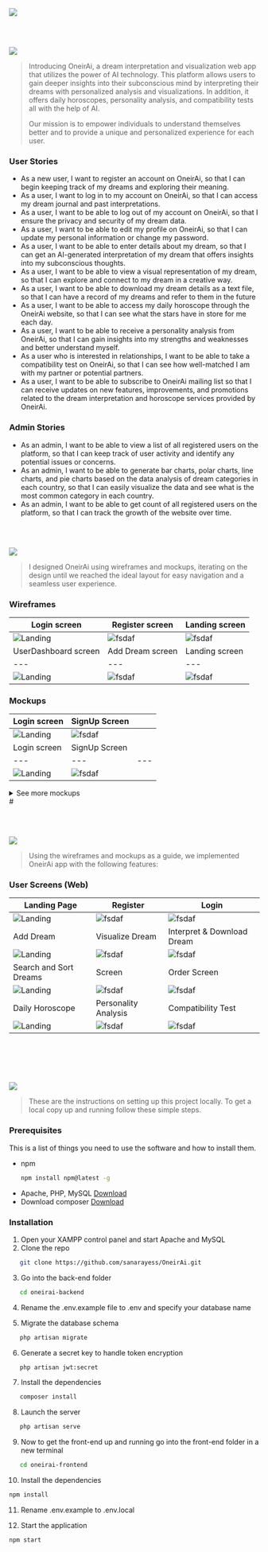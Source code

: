 <img src="./readme/title1.svg"/>

<br><br>

<!-- project philosophy -->
<img src="./readme/title2.svg"/>

>Introducing OneirAi, a dream interpretation and visualization web app that utilizes the power of AI technology. This platform allows users to gain deeper insights into their subconscious mind by interpreting their dreams with personalized analysis and visualizations. In addition, it offers daily horoscopes, personality analysis, and compatibility tests all with the help of AI. 
>
> Our mission is to empower individuals to understand themselves better and to provide a unique and personalized experience for each user.

### User Stories
- As a new user, I want to register an account on OneirAi, so that I can begin keeping track of my dreams and exploring their meaning.
- As a user, I want to log in to my account on OneirAi, so that I can access my dream journal and past interpretations.
- As a user, I want to be able to log out of my account on OneirAi, so that I ensure the privacy and security of my dream data.
- As a user, I want to be able to edit my profile on OneirAi, so that I can update my personal information or change my password.
- As a user, I want to be able to enter details about my dream, so that I can get an AI-generated interpretation of my dream that offers insights into my subconscious thoughts.
- As a user, I want to be able to view a visual representation of my dream, so that I can explore and connect to my dream in a creative way.
- As a user, I want to be able to download my dream details as a text file, so that I can have a record of my dreams and refer to them in the future
- As a user, I want to be able to access my daily horoscope through the OneirAi website, so that I can see what the stars have in store for me each day.
- As a user, I want to be able to receive a personality analysis from OneirAi, so that I can gain insights into my strengths and weaknesses and better understand myself.
- As a user who is interested in relationships, I want to be able to take a compatibility test on OneirAi, so that I can see how well-matched I am with my partner or potential partners.
- As a user, I want to be able to subscribe to OneirAi mailing list so that I can receive updates on new features, improvements, and promotions related to the dream interpretation and horoscope services provided by OneirAi.

### Admin Stories
- As an admin, I want to be able to view a list of all registered users on the platform, so that I can keep track of user activity and identify any potential issues or concerns.
- As an admin, I want to be able to generate bar charts, polar charts, line charts, and pie charts based on the data analysis of dream categories in each country, so that I can easily visualize the data and see what is the most common category in each country.
- As an admin, I want to be able to get count of all registered users on the platform, so that I can track the growth of the website over time.


<br><br>

<!-- Prototyping -->
<img src="./readme/title3.svg"/>

>I designed OneirAi using wireframes and mockups, iterating on the design until we reached the ideal layout for easy navigation and a seamless user experience.

### Wireframes
| Login screen  | Register screen |  Landing screen |
| ---| ---| ---|
| ![Landing](./readme/demo/Login_wireframe.png) | ![fsdaf](./readme/demo/Register_wireframe.png) | ![fsdaf](./readme/demo/landing_wireframe.png) |
| UserDashboard screen  | Add Dream screen |  Landing screen |
| ---| ---| ---|
| ![Landing](./readme/demo/Userdash_wireframe.png) | ![fsdaf](./readme/demo/AddDream_wireframe.png) | ![fsdaf](./readme/demo/Interpretation_wireframe.png) |

### Mockups
| Login screen  | SignUp Screen |  |
| ---| ---| ---|
| ![Landing](./readme/demo/Login_mockup.png) | ![fsdaf](./readme/demo/SignUp_mockup.png) | 
| Login screen  | SignUp Screen |  |
| ---| ---| ---|
| ![Landing](./readme/demo/Landing_mockup.png) | ![fsdaf](./readme/demo/horoscope.png) | 

<details><summary>See more mockups</summary>

| UserDash Screen | Add Dream Screen | Interpret Dream Screen |
| ---| ---| ---|
| ![Landing](./readme/demo/user_dash.png) | ![fsdaf](./readme/demo/add_dream.png) | ![fsdaf](./readme/demo/interpret.png) |
| Visualize Dream Screen |  Change Password Screen |   Edit Profile  |
| ---| ---| ---|
| ![Landing](./readme/demo/visualize.png) | ![fsdaf](./readme/demo/changepass.png) | ![fsdaf](./readme/demo/edit_prof.png) |

| Admin Screen | View Registered Users Screen | Pie Chart Analysis Screen |
| ---| ---| ---|
| ![Landing](./readme/demo/admin_home.png) | ![fsdaf](./readme/demo/view-users.png) | ![fsdaf](./readme/demo/pie-chart.png) |
| Bar Chart Analysis Screen |
| ---| ---| ---|
| ![Landing](./readme/demo/bar-chart.png) | 

</details>
#

<br><br>


<!-- Implementation -->
<img src="./readme/title4.svg"/>

> Using the wireframes and mockups as a guide, we implemented OneirAi app with the following features:

### User Screens (Web)
| Landing Page  | Register |  Login |
| ---| ---| ---|
| ![Landing](./readme/gifs/landing_demo.gif) | ![fsdaf](./readme/gifs/register.gif) | ![fsdaf](./readme/gifs/login.gif) |
| Add Dream  |  Visualize Dream | Interpret & Download Dream |
| ![Landing](./readme/gifs/add_dream.gif) | ![fsdaf](./readme/gifs/visualize.gif) | ![fsdaf](./readme/gifs/interpret.gif) |
| Search  and Sort Dreams  |  Screen | Order Screen |
| ![Landing](./readme/gifs/add_dream.gif) | ![fsdaf](./readme/gifs/visualize.gif) | ![fsdaf](./readme/gifs/interpret.gif) |
| Daily Horoscope  | Personality Analysis | Compatibility Test |
| ![Landing](./readme/gifs/daily_horo.gif) | ![fsdaf](./readme/gifs/personality.gif) | ![fsdaf](./readme/gifs/compatibility.gif) |

<br><br>



<br><br>
<img src="./readme/title6.svg"/>


> These are the instructions on setting up this project locally.
To get a local copy up and running follow these simple steps.

### Prerequisites

This is a list of things you need to use the software and how to install them.
* npm
  ```sh
  npm install npm@latest -g
  ```
* Apache, PHP, MySQL [Download](https://downloadsapachefriends.global.ssl.fastly.net/8.1.6/xampp-windows-x64-8.1.6-0-VS16-installer.exe?from_af=true)
* Download composer   [Download](https://getcomposer.org/Composer-Setup.exe)

<a id="how-to-run"></a>

### Installation

1. Open your XAMPP control panel and start Apache and MySQL
2. Clone the repo 
```sh
   git clone https://github.com/sanarayess/OneirAi.git
```
  
3. Go into the back-end folder
```sh
   cd oneirai-backend
```
4. Rename the .env.example file to .env and specify your database name

5. Migrate the database schema
```sh
   php artisan migrate
```
6. Generate a secret key to handle token encryption 
```sh
   php artisan jwt:secret
```
7. Install the dependencies 
```sh
   composer install
```
8. Launch the server
```sh
   php artisan serve
```
9. Now to get the front-end up and running go into the front-end folder in a new terminal
```sh
   cd oneirai-frontend
```
10. Install the dependencies
   ```sh
   npm install
   ```
11. Rename .env.example to .env.local

12. Start the application
   ```sh
   npm start
   ```